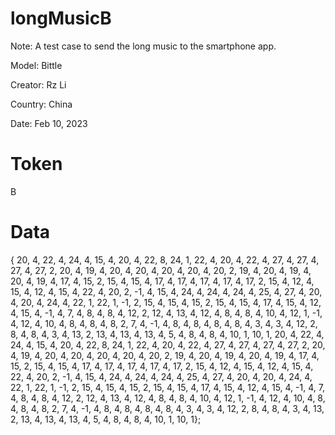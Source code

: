 # longMusicB
Note: A test case to send the long music to the smartphone app.

Model: Bittle

Creator: Rz Li

Country: China

Date: Feb 10, 2023

# Token
B

# Data
{ 
20, 4, 22, 4, 24, 4, 15, 4, 20, 4, 22, 8, 24, 1, 22, 4, 20, 4, 22, 4, 27, 4, 27, 4, 27, 4, 27, 2, 20, 4, 19, 4, 20, 4, 20, 4, 20, 4, 20, 4, 20, 2, 19, 4, 20, 4, 19, 4, 20, 4, 19, 4, 17, 4, 15, 2, 15, 4, 15, 4, 17, 4, 17, 4, 17, 4, 17, 4, 17, 2, 15, 4, 12, 4, 15, 4, 12, 4, 15, 4, 22, 4, 20, 2, -1, 4, 15, 4, 24, 4, 24, 4, 24, 4, 25, 4, 27, 4, 20, 4, 20, 4, 24, 4, 22, 1, 22, 1, -1, 2, 15, 4, 15, 4, 15, 2, 15, 4, 15, 4, 17, 4, 15, 4, 12, 4, 15, 4, -1, 4, 7, 4, 8, 4, 8, 4, 12, 2, 12, 4, 13, 4, 12, 4, 8, 4, 8, 4, 10, 4, 12, 1, -1, 4, 12, 4, 10, 4, 8, 4, 8, 4, 8, 2, 7, 4, -1, 4, 8, 4, 8, 4, 8, 4, 8, 4, 3, 4, 3, 4, 12, 2, 8, 4, 8, 4, 3, 4, 13, 2, 13, 4, 13, 4, 13, 4, 5, 4, 8, 4, 8, 4, 10, 1, 10, 1,      20, 4, 22, 4, 24, 4, 15, 4, 20, 4, 22, 8, 24, 1, 22, 4, 20, 4, 22, 4, 27, 4, 27, 4, 27, 4, 27, 2, 20, 4, 19, 4, 20, 4, 20, 4, 20, 4, 20, 4, 20, 2, 19, 4, 20, 4, 19, 4, 20, 4, 19, 4, 17, 4, 15, 2, 15, 4, 15, 4, 17, 4, 17, 4, 17, 4, 17, 4, 17, 2, 15, 4, 12, 4, 15, 4, 12, 4, 15, 4, 22, 4, 20, 2, -1, 4, 15, 4, 24, 4, 24, 4, 24, 4, 25, 4, 27, 4, 20, 4, 20, 4, 24, 4, 22, 1, 22, 1, -1, 2, 15, 4, 15, 4, 15, 2, 15, 4, 15, 4, 17, 4, 15, 4, 12, 4, 15, 4, -1, 4, 7, 4, 8, 4, 8, 4, 12, 2, 12, 4, 13, 4, 12, 4, 8, 4, 8, 4, 10, 4, 12, 1, -1, 4, 12, 4, 10, 4, 8, 4, 8, 4, 8, 2, 7, 4, -1, 4, 8, 4, 8, 4, 8, 4, 8, 4, 3, 4, 3, 4, 12, 2, 8, 4, 8, 4, 3, 4, 13, 2, 13, 4, 13, 4, 13, 4, 5, 4, 8, 4, 8, 4, 10, 1, 10, 1};
